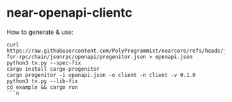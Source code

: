 # near-openapi-clientс


How to generate & use:
```
curl https://raw.githubusercontent.com/PolyProgrammist/nearcore/refs/heads/jsonschema-for-rpc/chain/jsonrpc/openapi/progenitor.json > openapi.json
python3 tx.py --spec-fix
cargo install cargo-progenitor
cargo progenitor -i openapi.json -o client -n client -v 0.1.0
python3 tx.py --lib-fix
cd example && cargo run
```n